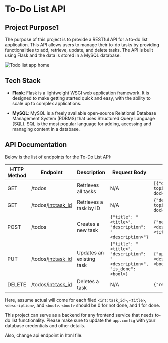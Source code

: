 # To-Do List API

## Project Purpose1

The purpose of this project is to provide a RESTful API for a to-do list application. This API allows users to manage their to-do tasks by providing functionalities to add, retrieve, update, and delete tasks. The API is built using Flask and the data is stored in a MySQL database.

![Todo list app home](img/home.png)

## Tech Stack

- **Flask**: Flask is a lightweight WSGI web application framework. It is designed to make getting started quick and easy, with the ability to scale up to complex applications.

- **MySQL**: MySQL is a freely available open-source Relational Database Management System (RDBMS) that uses Structured Query Language (SQL). SQL is the most popular language for adding, accessing and managing content in a database.

## API Documentation

Below is the list of endpoints for the To-Do List API:

| HTTP Method | Endpoint | Description | Request Body | Example Response |
|-------------|----------|-------------|--------------|------------------|
| GET | /todos | Retrieves all tasks | N/A | `[{"description":"Finishing all topics","is_done":true,"task_id":1,"title":"Learning docker"}]` |
| GET | /todos/<int:task_id> | Retrieves a task by ID | N/A | `{"description":"Finishing all topics","is_done":true,"task_id":1,"title":"Learning docker"}` |
| POST | /todos | Creates a new task | `{"title": "<title>", "description": "<description>"}` | `{"newly added task":{"description":"<description>","is_done":false,"task_id":2,"title":"<title>"}}` |
| PUT | /todos/<int:task_id> | Updates an existing task | `{"title": "<title>", "description": "<description>", "is_done": <bool>}` | `{"updated task":{"description":"<description>","is_done":<bool>,"task_id":2,"title":"<title>"}}` |
| DELETE | /todos/<int:task_id> | Deletes a task | N/A | `{"result":true}` |

Here, assume actual will come for each filed `<int:task_id>`, `<title>`, `<description>`, and `<bool>`. `<bool>` should be 0 for not done, and 1 for done.

This project can serve as a backend for any frontend service that needs to-do list functionality. Please make sure to update the `app.config` with your database credentials and other details.

Also, change api endpoint in html file.

